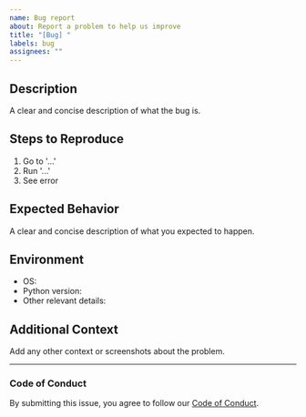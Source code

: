 ```yaml
---
name: Bug report
about: Report a problem to help us improve
title: "[Bug] "
labels: bug
assignees: ""
---
```


## Description
A clear and concise description of what the bug is.

## Steps to Reproduce
1. Go to '...'
2. Run '...'
3. See error

## Expected Behavior
A clear and concise description of what you expected to happen.

## Environment
- OS: 
- Python version:
- Other relevant details:

## Additional Context
Add any other context or screenshots about the problem.

---

### Code of Conduct
By submitting this issue, you agree to follow our [Code of Conduct](../../CODE_OF_CONDUCT.md).
